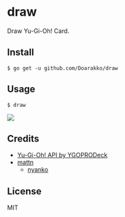 # draw

Draw Yu-Gi-Oh! Card.

## Install

```
$ go get -u github.com/Doarakko/draw
```

## Usage

```
$ draw
```

![](sample.gif)

## Credits

- [Yu-Gi-Oh! API by YGOPRODeck](https://db.ygoprodeck.com/api-guide/)
- [mattn](https://github.com/mattn)
  - [nyanko](https://github.com/mattn/nyanko)

## License

MIT
